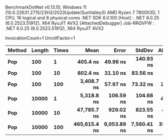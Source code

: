 
BenchmarkDotNet v0.13.10, Windows 11 (10.0.22631.2715/23H2/2023Update/SunValley3)
AMD Ryzen 7 7800X3D, 1 CPU, 16 logical and 8 physical cores
.NET SDK 8.0.100
  [Host]     : .NET 6.0.25 (6.0.2523.51912), X64 RyuJIT AVX2 [AttachedDebugger]
  Job-RRQVFW : .NET 6.0.25 (6.0.2523.51912), X64 RyuJIT AVX2

InvocationCount=1  UnrollFactor=1  

 Method | Length | Times | Mean         | Error       | StdDev      | Allocated |
------- |------- |------ |-------------:|------------:|------------:|----------:|
 **Pop**    | **100**    | **1**     |     **405.4 ns** |    **49.96 ns** |   **140.93 ns** |     **968 B** |
 **Pop**    | **100**    | **10**    |     **802.4 ns** |    **31.10 ns** |    **83.56 ns** |    **4584 B** |
 **Pop**    | **100**    | **100**   |   **3,408.7 ns** |    **57.97 ns** |    **73.32 ns** |   **22944 B** |
 **Pop**    | **10000**  | **1**     |   **5,318.8 ns** |   **106.59 ns** |   **104.68 ns** |   **40568 B** |
 **Pop**    | **10000**  | **10**    |  **47,785.7 ns** |   **929.02 ns** |   **823.55 ns** |  **400584 B** |
 **Pop**    | **10000**  | **100**   | **465,615.4 ns** | **9,053.89 ns** | **7,560.41 ns** | **3982944 B** |
